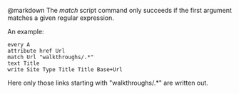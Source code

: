 @markdown
The *match* script command only succeeds if the first argument matches
	a given regular expression.

An example:

~~~
every A
attribute href Url
match Url "walkthroughs/.*"
text Title
write Site Type Title Title Base+Url
~~~

Here only those links starting with "walkthroughs/.\*" are written out.
